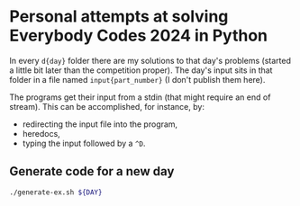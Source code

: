 # Personal attempts at solving Everybody Codes 2024 in Python

In every `d{day}` folder there are my solutions to that day's problems (started a little bit later than the competition proper).
The day's input sits in that folder in a file named `input{part_number}` (I don't publish them here).

The programs get their input from a stdin (that might require an end of stream).
This can be accomplished, for instance, by:

- redirecting the input file into the program,
- heredocs,
- typing the input followed by a `^D`.

## Generate code for a new day
```sh
./generate-ex.sh ${DAY}
```
